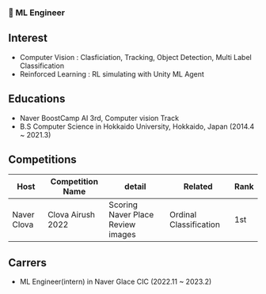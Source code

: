 ### 📖 ML Engineer

## Interest
- Computer Vision : Clasficiation, Tracking, Object Detection, Multi Label Classification
- Reinforced Learning : RL simulating with Unity ML Agent

## Educations
- Naver BoostCamp AI 3rd, Computer vision Track
- B.S Computer Science in Hokkaido University, Hokkaido, Japan (2014.4 ~ 2021.3)

## Competitions
| Host | Competition Name | detail | Related | Rank |
| - | - | - | - | - |
| Naver Clova | Clova Airush 2022 | Scoring Naver Place Review images | Ordinal Classification | 1st |

## Carrers
- ML Engineer(intern) in Naver Glace CIC (2022.11 ~ 2023.2)
